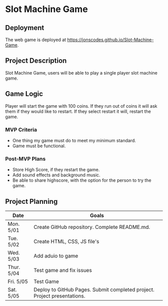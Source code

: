 # Slot Machine Game

## Deployment

The web game is deployed at https://jonscodes.github.io/Slot-Machine-Game.

## Project Description

Slot Machine Game, users will be able to play a single player slot machine game.

## Game Logic

Player will start the game with 100 coins.
If they run out of coins it will ask them if they would like to restart.
If they select restart it will, restart the game.

### MVP Criteria

- One thing my game must do to meet my minimum standard.
- Game must be functional.

### Post-MVP Plans

- Store High Score, if they restart the game.
- Add sound effects and background music.
- Be able to share highscore, with the option for the person to try the game.

## Project Planning

| Date | Goals |
| ---- | ----- |
| Mon. 5/01 | Create GitHub repository. Complete README.md. |
| Tue. 5/02 | Create HTML, CSS, JS file's     |
| Wed. 5/03 | Add aduio to game     |
| Thur. 5/04 | Test game and fix issues   |
| Fri. 5/05 |  Test Game    |
| Sat. 5/05 | Deploy to GitHub Pages. Submit completed project. Project presentations. |